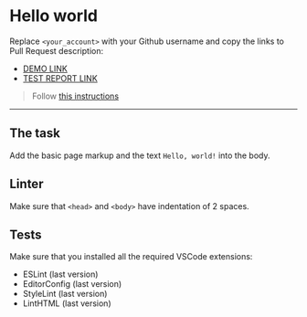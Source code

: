 # Hello world

Replace `<your_account>` with your Github username and copy the links to Pull Request description:
- [DEMO LINK](https://YuliiaKindruk.github.io/layout_hello-world/)
- [TEST REPORT LINK](https://YuliiaKindruk.github.io/layout_hello-world/report/html_report/)

> Follow [this instructions](https://mate-academy.github.io/layout_task-guideline/#how-to-solve-the-layout-tasks-on-github)
___

## The task

Add the basic page markup and the text `Hello, world!` into the body.

## Linter

Make sure that `<head>` and `<body>` have indentation of 2 spaces.

## Tests

Make sure that you installed all the required VSCode extensions:

- ESLint (last version)
- EditorConfig (last version)
- StyleLint (last version)
- LintHTML (last version)
